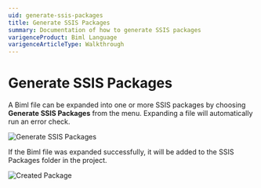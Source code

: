 ```yaml
---
uid: generate-ssis-packages
title: Generate SSIS Packages
summary: Documentation of how to generate SSIS packages
varigenceProduct: Biml Language
varigenceArticleType: Walkthrough
---
```

# Generate SSIS Packages

A Biml file can be expanded into one or more SSIS packages by choosing **Generate SSIS Packages** from the menu. Expanding a file will automatically run an error check.

![Generate SSIS Packages](../images/generate-packages.jpg "Generate SSIS Packages")

If the Biml file was expanded successfully, it will be added to the SSIS Packages folder in the project.

![Created Package](../images/created-package.jpg "Created Package")